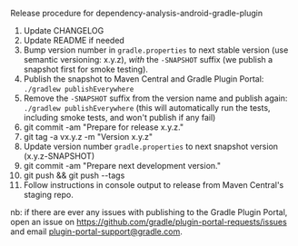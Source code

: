 Release procedure for dependency-analysis-android-gradle-plugin

1. Update CHANGELOG
1. Update README if needed
1. Bump version number in `gradle.properties` to next stable version (use semantic versioning: x.y.z),
_with_ the `-SNAPSHOT` suffix (we publish a snapshot first for smoke testing).
1. Publish the snapshot to Maven Central and Gradle Plugin Portal: `./gradlew publishEverywhere`
1. Remove the `-SNAPSHOT` suffix from the version name and publish again: `./gradlew publishEverywhere`
(this will automatically run the tests, including smoke tests, and won't publish if any fail)
1. git commit -am "Prepare for release x.y.z." 
1. git tag -a vx.y.z -m "Version x.y.z"
1. Update version number `gradle.properties` to next snapshot version (x.y.z-SNAPSHOT)
1. git commit -am "Prepare next development version."
1. git push && git push --tags
1. Follow instructions in console output to release from Maven Central's staging repo.

nb: if there are ever any issues with publishing to the Gradle Plugin Portal, open an issue on 
https://github.com/gradle/plugin-portal-requests/issues and email plugin-portal-support@gradle.com.
